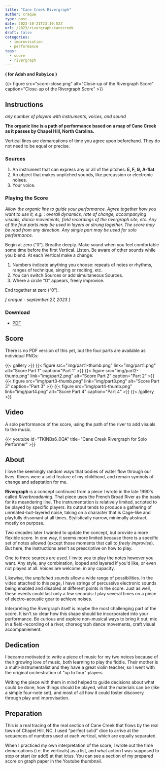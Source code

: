 ```yaml
---
title: "Cane Creek Rivergraph"
author: craque
type: post
date: 2023-10-21T23:10:52Z
url: /2023/rivergraph/canecreek
draft: false
categories:
  - improvisation
  - performance
tags:
  - score
  - rivergraph
---
```


**( for Adah and RubyLou )**

{{< figure src="score-close.png" alt="Close-up of the Rivergraph Score" caption="Close-up of the Rivergraph Score" >}}

## Instructions


_any number of players with instruments, voices, and sound_


**The organic line is a path of performance based on a map of Cane Creek as it passes by Chapel Hill, North Carolina.**

Vertical lines are demarcations of time you agree upon beforehand. They do not need to be equal or precise.

### Sources
1. An instrument that can express any or all of the pitches: **E, F, G, A-flat**
2. An object that makes unpitched sounds, like percussion or electronic noises.
3. Your voice.

### Playing the Score

_Allow the organic line to guide your performance. Agree together how you want to use it, e.g. : overall dynamics, rate of change, accompanying visuals, dance movements, field recordings of the rivergraph site, etc. Any of the four parts may be used in layers or strung together. The score may be read from any direction. Any single part may be used for solo performance._

Begin at zero (“0”). Breathe deeply. Make sound when you feel comfortable some time before the first Vertical.
Listen. Be aware of other sounds while you blend. At each Vertical make a change:


1. Numbers indicate anything you choose: repeats of notes or rhythms, ranges of technique, singing or reciting, etc.
2. You can switch Sources or add simultaneous Sources.
3. Where a circle “O” appears, freely improvise.


End together at zero (“0”).

_[ craque - september 27, 2023 ]_

### Download

- [PDF]("/2023/rivergraph/canecreek/Rivergraph_Cane_Creek.pdf")

## Score

There is no PDF version of this yet, but the four parts are available as individual PNGs:

{{< gallery >}}
  {{< figure src="img/part1-thumb.png" link="img/part1.png" alt="Score Part 1" caption="Part 1" >}}
  {{< figure src="img/part2-thumb.png" link="img/part2.png" alt="Score Part 2" caption="Part 2" >}}
  {{< figure src="img/part3-thumb.png" link="img/part3.png" alt="Score Part 3" caption="Part 3" >}}
  {{< figure src="img/part4-thumb.png" link="img/part4.png" alt="Score Part 4" caption="Part 4" >}}
{{< /gallery >}}

## Video

A solo performance of the score, using the path of the river to add visuals to the music.

{{< youtube id="TKlNBs6_0QA" title="Cane Creek Rivergraph for Solo Performer" >}}

## About

I love the seemingly random ways that bodies of water flow through our lives. Rivers were a solid feature of my childhood, and remain symbols of change and adaptation for me.

**Rivergraph** is a concept continued from a piece I wrote in the late 1990's called _Riverbroadening_. That piece uses the French Broad River as the basis for its meandering line. The instrumentation is relatively limited, scripted to be played by specific players. Its output tends to produce a gathering of unrelated-but-layered noise, taking on a character that is Cage-like and playfully dissonant at all times. Stylistically narrow, minimally abstract, mostly on purpose.

Two decades later I wanted to update the concept, but provide a more flexible score. In one way, it seems more limited because there is a specific set of notes allowed (except those moments that call to _freely improvise_). But here, the instructions aren't as prescriptive on how to play.

One to three sources are used. I invite you to play the notes however you want. Any style, any combination, looped and layered if you'd like, or even not played at all. Voices are welcome, in any capacity.

Likewise, the _unpitched sounds_ allow a wide range of possibilities. In the video attached to this page, I have strings of percussive electronic sounds being enabled and disabled at different points in the score. Just as well, these events could last only a few seconds: I play several times on a piece of electro-acoustic gear to achieve noises.

Interpreting the Rivergraph itself is maybe the most challenging part of the score. It isn't so clear how this shape should be incorporated into your performance. Be curious and explore non-musical ways to bring it out; mix in a field-recording of a river, choreograph dance movements, craft visual accompaniement.

## Dedication

I became motivated to write a piece of music for my two neices because of their growing love of music, both learning to play the fiddle. Their mother is a multi-instrumentalist and they have a great violin teacher, so I went with the original orchestration of "up to four" players.

Writing the piece with them in mind helped to guide decisions about what could be done, how things should be played, what the materials can be (like a simple four-note set), and most of all how it could foster discovery through play and improvisation.

## Preparation

This is a real tracing of the real section of Cane Creek that flows by the real town of Chapel Hill, NC. I used "perfect solid" dice to arrive at the sequences of numbers used at each vertical, which are equally separated.

When I practiced my own interpretation of the score, I wrote out the time demarcations (i.e. the verticals) as a list, and what action I was supposed to stop or start (or add!) at that ictus. You can see a section of my prepared score on graph paper in the Youtube thumbnail.

